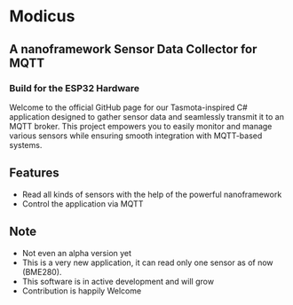 # Modicus
## A nanoframework Sensor Data Collector for MQTT
### Build for the ESP32 Hardware

Welcome to the official GitHub page for our Tasmota-inspired C# application designed to gather sensor data and seamlessly transmit it to an MQTT broker. This project empowers you to easily monitor and manage various sensors while ensuring smooth integration with MQTT-based systems.

## Features

- Read all kinds of sensors with the help of the powerful nanoframework
- Control the application via MQTT

## Note
- Not even an alpha version yet
- This is a very new application, it can read only one sensor as of now (BME280). 
- This software is in active development and will grow
- Contribution is happily Welcome

